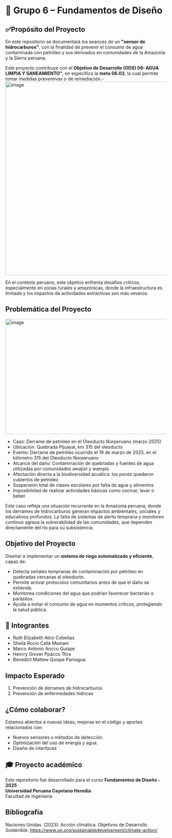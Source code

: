 # 🧪 Grupo 6 – Fundamentos de Diseño

## ✅Propósito del Proyecto
En este repositorio se documentará los avances de un **"sensor de hidrocarburos"**, con la finalidad de prevenir el consumo de agua contaminada con petróleo y sus derivados en comunidades de la Amazonía y la Sierra peruana.

Este proyecto contribuye con el **Objetivo de Desarrollo (ODS) 06: AGUA LIMPIA Y SANEAMIENTO"**, en específico la **meta 06.03**, la cual permite tomar medidas preventivas o de remediación.-
<img width="1600" height="605" alt="image" src="https://github.com/user-attachments/assets/fdebe359-82ee-4fbf-a0dc-47f1452ee011" />

En el contexto peruano, este objetivo enfrenta desafíos críticos, especialmente en zonas rurales y amazónicas, donde la infraestructura es limitada y los impactos de actividades extractivas son más severos.

## Problemática del Proyecto
<img width="640" height="360" alt="image" src="https://github.com/user-attachments/assets/7c401a23-4fa9-4936-a642-64490020c16a" />

- Caso: Derrame de petróleo en el Oleoducto Norperuano (marzo 2025)
- Ubicación: Quebrada Pijuayal, km 315 del oleoducto
- Evento: Derrame de petróleo ocurrido el 19 de marzo de 2025, en el kilómetro 315 del Oleoducto Norperuano  
- Alcance del daño: Contaminación de quebradas y fuentes de agua utilizadas por comunidades awajún y wampis
- Afectación directa a la biodiversidad acuática: los peces quedaron cubiertos de petróleo
- Suspensión total de clases escolares por falta de agua y alimentos
- Imposibilidad de realizar actividades básicas como cocinar, lavar o beber

Este caso refleja una situación recurrente en la Amazonía peruana, donde los derrames de hidrocarburos generan impactos ambientales, sociales y educativos profundos. La falta de sistemas de alerta temprana y monitoreo continuo agrava la vulnerabilidad de las comunidades, que dependen directamente del río para su subsistencia.


## Objetivo del Proyecto

Diseñar e implementar un **sistema de riego automatizado y eficiente**, capaz de:  

- Detecta señales tempranas de contaminación por petróleo en quebradas cercanas al oleoducto.
- Permite activar protocolos comunitarios antes de que el daño se extienda.
- Monitorea condiciones del agua que podrían favorecer bacterias o parásitos.
- Ayuda a evitar el consumo de agua en momentos críticos, protegiendo la salud pública.

## 👥 Integrantes
- Ruth Elizabeth Atiro Cobeñas
- Sheila Rocío Calla Mamani 
- Marco Antonio Ancco Quispe  
- Henrry Grover Ppacco Ttira
- Benedict Mattew Quispe Paniagua 

## Impacto Esperado

1. Prevención de derrames de hidrocarburos
2. Prevención de enfermedades hídricas

## ¿Cómo colaborar?

Estamos abiertos a nuevas ideas, mejoras en el código y aportes relacionados con:  
- Nuevos sensores o métodos de detección.  
- Optimización del uso de energía y agua.  
- Diseño de interfaces 

## 🎓 Proyecto académico

Este repositorio fue desarrollado para el curso **Fundamentos de Diseño - 2025**  
**Universidad Peruana Cayetano Heredia**  
Facultad de Ingeniería 

## Bibliografía
Naciones Unidas. (2023). Acción climática. Objetivos de Desarrollo Sostenible. https://www.un.org/sustainabledevelopment/climate-action/

